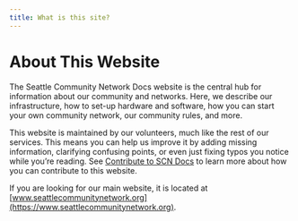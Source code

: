 ```yaml
---
title: What is this site?
---
```


# About This Website
The Seattle Community Network Docs website is the central hub for information about our community and networks. Here, we describe our infrastructure, how to set-up hardware and software, how you can start your own community network, our community rules, and more.

This website is maintained by our volunteers, much like the rest of our services. This means you can help us improve it by adding missing information, clarifying confusing points, or even just fixing typos you notice while you’re reading. See [Contribute to SCN Docs](../../contribute/contribute) to learn more about how you can contribute to this website.

If you are looking for our main website, it is located at [www.seattlecommunitynetwork.org](https://www.seattlecommunitynetwork.org).